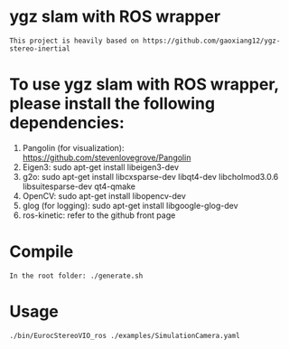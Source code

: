 # ygz slam with ROS wrapper

    This project is heavily based on https://github.com/gaoxiang12/ygz-stereo-inertial

# To use ygz slam with ROS wrapper, please install the following dependencies:
1. Pangolin (for visualization): https://github.com/stevenlovegrove/Pangolin
2. Eigen3: sudo apt-get install libeigen3-dev
3. g2o: sudo apt-get install libcxsparse-dev libqt4-dev libcholmod3.0.6 libsuitesparse-dev qt4-qmake
4. OpenCV: sudo apt-get install libopencv-dev
5. glog (for logging): sudo apt-get install libgoogle-glog-dev
6. ros-kinetic: refer to the github front page

# Compile

    In the root folder: ./generate.sh
    
# Usage

    ./bin/EurocStereoVIO_ros ./examples/SimulationCamera.yaml
